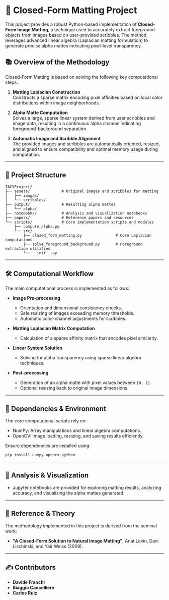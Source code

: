 # 🎨 Closed-Form Matting Project

This project provides a robust Python-based implementation of **Closed-Form Image Matting**, a technique used to accurately extract foreground objects from images based on user-provided scribbles. The method leverages advanced linear algebra (Laplacian matting formulation) to generate precise alpha mattes indicating pixel-level transparency.

## 📚 Overview of the Methodology

Closed-Form Matting is based on solving the following key computational steps:

1. **Matting Laplacian Construction**  
   Constructs a sparse matrix encoding pixel affinities based on local color distributions within image neighborhoods.

2. **Alpha Matte Computation**  
   Solves a large, sparse linear system derived from user scribbles and image data, resulting in a continuous alpha channel indicating foreground-background separation.

3. **Automatic Image and Scribble Alignment**  
   The provided images and scribbles are automatically oriented, resized, and aligned to ensure compatibility and optimal memory usage during computation.

---

## 📁 Project Structure

```
IACVProject/
├── assets/              # Original images and scribbles for matting
│   ├── images/
│   └── scribbles/
├── output/              # Resulting alpha mattes
│   └── alpha/
├── notebooks/           # Analysis and visualization notebooks
├── papers/              # Reference papers and resources
└── scripts/             # Core implementation scripts and modules
    ├── compute_alpha.py
    └── src/
        ├── closed_form_matting.py               # Core Laplacian computations
        ├── solve_foreground_background.py       # Foreground extraction utilities
        └── __init__.py
```

---

## 🛠️ Computational Workflow

The main computational process is implemented as follows:

- **Image Pre-processing**
  - Orientation and dimensional consistency checks.
  - Safe resizing of images exceeding memory thresholds.
  - Automatic color-channel adjustments for scribbles.

- **Matting Laplacian Matrix Computation**
  - Calculation of a sparse affinity matrix that encodes pixel similarity.

- **Linear System Solution**
  - Solving for alpha transparency using sparse linear algebra techniques.

- **Post-processing**
  - Generation of an alpha matte with pixel values between `[0, 1]`.
  - Optional resizing back to original image dimensions.

---

## 🧬 Dependencies & Environment

The core computational scripts rely on:

- NumPy: Array manipulations and linear algebra computations.
- OpenCV: Image loading, resizing, and saving results efficiently.

Ensure dependencies are installed using:

```bash
pip install numpy opencv-python
```

---

## 📓 Analysis & Visualization

- Jupyter notebooks are provided for exploring matting results, analyzing accuracy, and visualizing the alpha mattes generated.

---

## 🔖 Reference & Theory

The methodology implemented in this project is derived from the seminal work:

- **"A Closed-Form Solution to Natural Image Matting"**, Anat Levin, Dani Lischinski, and Yair Weiss (2008).

---

## ✍️ Contributors

- **Davide Franchi**
- **Biaggio Cancelliere**
- **Carlos Ruiz**
